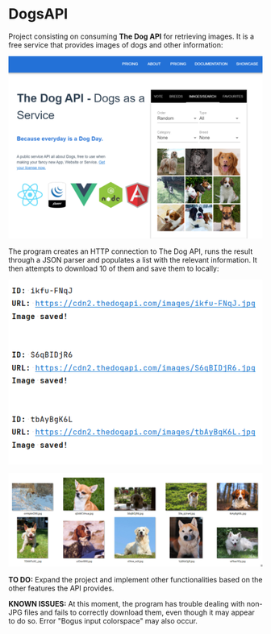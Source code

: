 # DogsAPI
Project consisting on consuming **The Dog API** for retrieving images. It is a free service that provides images of dogs and other information:

![screenshot1](images/website.png)

The program creates an HTTP connection to The Dog API, runs the result through a JSON parser and populates a list with the relevant information. It then attempts to download 10 of them and save them to locally:

![screenshot2](images/1.png)

![screenshot3](images/2.png)

**TO DO:** Expand the project and implement other functionalities based on the other features the API provides.

**KNOWN ISSUES:** At this moment, the program has trouble dealing with non-JPG files and fails to correctly download them, even though it may appear to do so. Error "Bogus input colorspace" may also occur.
